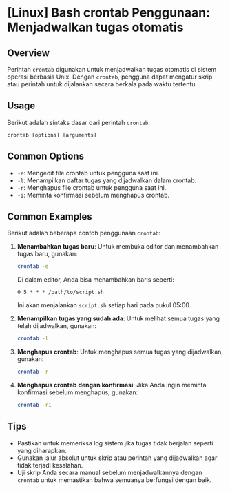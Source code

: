 # [Linux] Bash crontab Penggunaan: Menjadwalkan tugas otomatis

## Overview
Perintah `crontab` digunakan untuk menjadwalkan tugas otomatis di sistem operasi berbasis Unix. Dengan `crontab`, pengguna dapat mengatur skrip atau perintah untuk dijalankan secara berkala pada waktu tertentu.

## Usage
Berikut adalah sintaks dasar dari perintah `crontab`:

```
crontab [options] [arguments]
```

## Common Options
- `-e`: Mengedit file crontab untuk pengguna saat ini.
- `-l`: Menampilkan daftar tugas yang dijadwalkan dalam crontab.
- `-r`: Menghapus file crontab untuk pengguna saat ini.
- `-i`: Meminta konfirmasi sebelum menghapus crontab.

## Common Examples
Berikut adalah beberapa contoh penggunaan `crontab`:

1. **Menambahkan tugas baru**:
   Untuk membuka editor dan menambahkan tugas baru, gunakan:
   ```bash
   crontab -e
   ```
   Di dalam editor, Anda bisa menambahkan baris seperti:
   ```
   0 5 * * * /path/to/script.sh
   ```
   Ini akan menjalankan `script.sh` setiap hari pada pukul 05:00.

2. **Menampilkan tugas yang sudah ada**:
   Untuk melihat semua tugas yang telah dijadwalkan, gunakan:
   ```bash
   crontab -l
   ```

3. **Menghapus crontab**:
   Untuk menghapus semua tugas yang dijadwalkan, gunakan:
   ```bash
   crontab -r
   ```

4. **Menghapus crontab dengan konfirmasi**:
   Jika Anda ingin meminta konfirmasi sebelum menghapus, gunakan:
   ```bash
   crontab -ri
   ```

## Tips
- Pastikan untuk memeriksa log sistem jika tugas tidak berjalan seperti yang diharapkan.
- Gunakan jalur absolut untuk skrip atau perintah yang dijadwalkan agar tidak terjadi kesalahan.
- Uji skrip Anda secara manual sebelum menjadwalkannya dengan `crontab` untuk memastikan bahwa semuanya berfungsi dengan baik.